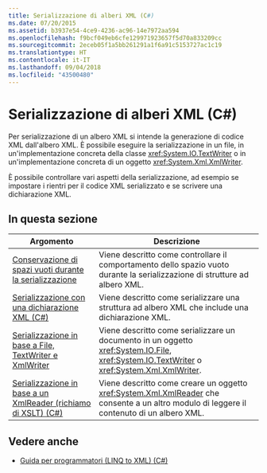 ```yaml
---
title: Serializzazione di alberi XML (C#)
ms.date: 07/20/2015
ms.assetid: b3937e54-4ce9-4236-ac96-14e7972aa594
ms.openlocfilehash: f9bcf049eb6cfe129971923657f5d70a833209cc
ms.sourcegitcommit: 2eceb05f1a5bb261291a1f6a91c5153727ac1c19
ms.translationtype: HT
ms.contentlocale: it-IT
ms.lasthandoff: 09/04/2018
ms.locfileid: "43500480"
---
```

# <a name="serializing-xml-trees-c"></a>Serializzazione di alberi XML (C#)
Per serializzazione di un albero XML si intende la generazione di codice XML dall'albero XML. È possibile eseguire la serializzazione in un file, in un'implementazione concreta della classe <xref:System.IO.TextWriter> o in un'implementazione concreta di un oggetto <xref:System.Xml.XmlWriter>.  
  
 È possibile controllare vari aspetti della serializzazione, ad esempio se impostare i rientri per il codice XML serializzato e se scrivere una dichiarazione XML.  
  
## <a name="in-this-section"></a>In questa sezione  
  
|Argomento|Descrizione|  
|-----------|-----------------|  
|[Conservazione di spazi vuoti durante la serializzazione](../../../../csharp/programming-guide/concepts/linq/preserving-white-space-while-serializing.md)|Viene descritto come controllare il comportamento dello spazio vuoto durante la serializzazione di strutture ad albero XML.|  
|[Serializzazione con una dichiarazione XML (C#)](../../../../csharp/programming-guide/concepts/linq/serializing-with-an-xml-declaration.md)|Viene descritto come serializzare una struttura ad albero XML che include una dichiarazione XML.|  
|[Serializzazione in base a File, TextWriter e XmlWriter](../../../../csharp/programming-guide/concepts/linq/serializing-to-files-textwriters-and-xmlwriters.md)|Viene descritto come serializzare un documento in un oggetto <xref:System.IO.File>, <xref:System.IO.TextWriter> o <xref:System.Xml.XmlWriter>.|  
|[Serializzazione in base a un XmlReader (richiamo di XSLT) (C#)](../../../../csharp/programming-guide/concepts/linq/serializing-to-an-xmlreader-invoking-xslt.md)|Viene descritto come creare un oggetto <xref:System.Xml.XmlReader> che consente a un altro modulo di leggere il contenuto di un albero XML.|  
  
## <a name="see-also"></a>Vedere anche

- [Guida per programmatori (LINQ to XML) (C#)](../../../../csharp/programming-guide/concepts/linq/programming-guide-linq-to-xml.md)
